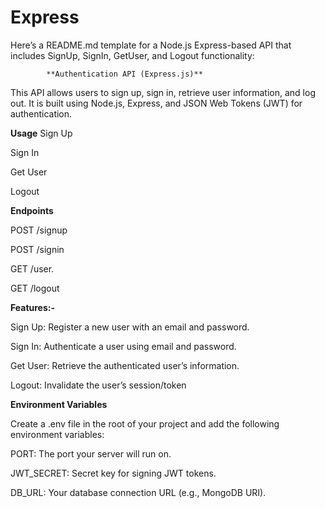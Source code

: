 # Express

Here’s a README.md template for a Node.js Express-based API that includes SignUp, SignIn, GetUser, and Logout functionality:

            **Authentication API (Express.js)**
This API allows users to sign up, sign in, retrieve user information, and log out. It is built using Node.js, Express, and JSON Web Tokens (JWT) for authentication.

**Usage**
   Sign Up
   
   Sign In
   
   Get User
   
   Logout

   
**Endpoints**

   POST /signup
   
   POST /signin
   
   GET /user.
   
   GET /logout

**Features:-**

   Sign Up: Register a new user with an email and password.
   
   Sign In: Authenticate a user using email and password.
   
   Get User: Retrieve the authenticated user’s information.
   
  Logout: Invalidate the user’s session/token
  
**Environment Variables**

Create a .env file in the root of your project and add the following environment variables:

  PORT: The port your server will run on.
  
  JWT_SECRET: Secret key for signing JWT tokens.
  
  DB_URL: Your database connection URL (e.g., MongoDB URI).

